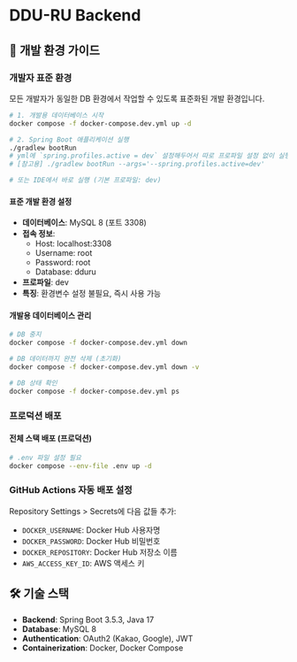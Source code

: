 # DDU-RU Backend

## 🚀 개발 환경 가이드

### 개발자 표준 환경

모든 개발자가 동일한 DB 환경에서 작업할 수 있도록 표준화된 개발 환경입니다.

```bash
# 1. 개발용 데이터베이스 시작
docker compose -f docker-compose.dev.yml up -d

# 2. Spring Boot 애플리케이션 실행
./gradlew bootRun
# yml에 `spring.profiles.active = dev` 설정해두어서 따로 프로파일 설정 없이 실행 가능
# [참고용] ./gradlew bootRun --args='--spring.profiles.active=dev'

# 또는 IDE에서 바로 실행 (기본 프로파일: dev)
```

#### 표준 개발 환경 설정
- **데이터베이스**: MySQL 8 (포트 3308)
- **접속 정보**: 
  - Host: localhost:3308
  - Username: root
  - Password: root
  - Database: dduru
- **프로파일**: dev
- **특징**: 환경변수 설정 불필요, 즉시 사용 가능

#### 개발용 데이터베이스 관리
```bash
# DB 중지
docker compose -f docker-compose.dev.yml down

# DB 데이터까지 완전 삭제 (초기화)
docker compose -f docker-compose.dev.yml down -v

# DB 상태 확인
docker compose -f docker-compose.dev.yml ps
```

### 프로덕션 배포

#### 전체 스택 배포 (프로덕션)
```bash
# .env 파일 설정 필요
docker compose --env-file .env up -d
```

### GitHub Actions 자동 배포 설정

Repository Settings > Secrets에 다음 값들 추가:
- `DOCKER_USERNAME`: Docker Hub 사용자명
- `DOCKER_PASSWORD`: Docker Hub 비밀번호
- `DOCKER_REPOSITORY`: Docker Hub 저장소 이름
- `AWS_ACCESS_KEY_ID`: AWS 액세스 키

## 🛠 기술 스택

- **Backend**: Spring Boot 3.5.3, Java 17
- **Database**: MySQL 8
- **Authentication**: OAuth2 (Kakao, Google), JWT
- **Containerization**: Docker, Docker Compose
